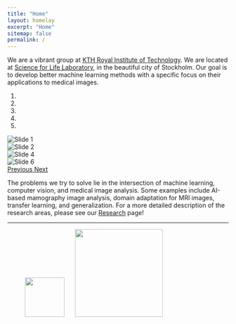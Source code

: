 ```yaml
---
title: "Home"
layout: homelay
excerpt: "Home"
sitemap: false
permalink: /
---
```


We are a vibrant group at [KTH Royal Institute of Technology](https://www.kth.se/en). We are located at [Science for Life Laboratory](https://www.scilifelab.se/), in the beautiful city of Stockholm. Our goal is to develop better machine learning methods with a specific focus on their applications to medical images.

<!-- <br>
<div class="container-fluid text-center">
<img src="images/homepic/slider/Moein_SciLifeLab.jpg" alt="SciLifeLab" width="450"/>
<div class="row">
</div>
</div>
<br> -->
<!-- <br> -->

<div markdown="0" id="carousel" class="carousel slide" data-ride="carousel" data-interval="4000" data-pause="hover" >
	<!-- Menu -->
	<ol class="carousel-indicators">
		<li data-target="#carousel" data-slide-to="0" class="active"></li>
		<li data-target="#carousel" data-slide-to="1"></li>
		<li data-target="#carousel" data-slide-to="2"></li>
		<li data-target="#carousel" data-slide-to="3"></li>
		<li data-target="#carousel" data-slide-to="4"></li>
		<!-- <li data-target="#carousel" data-slide-to="5"></li> -->
		<!-- <li data-target="#carousel" data-slide-to="6"></li> -->
	</ol>

<!-- Items -->
<div class="carousel-inner" markdown="0">
		<div class="item active">
				<img src="{{ site.url }}{{ site.baseurl }}/images/homepic/slider_/Moein_SciLifeLab.jpg" alt="Slide 1"/>
		</div>
		<div class="item">
				<img src="{{ site.url }}{{ site.baseurl }}/images/homepic/slider_/csaw_s.png" alt="Slide 2" />
		</div>
		<!-- <div class="item">
				<img src="{{ site.url }}{{ site.baseurl }}/images/homepic/slider_/csaw_m.png" alt="Slide 3" />
		</div> -->
		<div class="item">
				<img src="{{ site.url }}{{ site.baseurl }}/images/homepic/slider_/deidentified.png" alt="Slide 4" />
		</div>
		<!-- <div class="item">
				<img src="{{ site.url }}{{ site.baseurl }}/images/homepic/slider/complexity.png" alt="Slide 5" />
		</div>        -->
		<div class="item">
				<img src="{{ site.url }}{{ site.baseurl }}/images/homepic/slider_/transfer.png" alt="Slide 6" />
		</div>
</div>
	<a class="left carousel-control" href="#carousel" role="button" data-slide="prev">
		<span class="glyphicon glyphicon-chevron-left" aria-hidden="true"></span>
		<span class="sr-only">Previous</span>
	</a>
	<a class="right carousel-control" href="#carousel" role="button" data-slide="next">
		<span class="glyphicon glyphicon-chevron-right" aria-hidden="true"></span>
		<span class="sr-only">Next</span>
	</a>
</div>
<!-- <br> -->

The problems we try to solve lie in the intersection of machine learning, computer vision, and medical image analysis. Some examples include AI-based mamography image analysis, domain adaptation for MRI images, transfer learning, and generalization. For a more detailed description of the research areas, please see our [Research](research) page!

---
<figure>
  <img src="{{ site.url }}{{ site.baseurl }}/images/logopic/KTH_Logotyp_RGB_2013.png" style="width: 90px; margin: 0px 20px 0px 0px">
  <img src="{{ site.url }}{{ site.baseurl }}/images/logopic/SciLifeLab_Logotype_Green_POS.jpg" style="width: 200px">
</figure>
